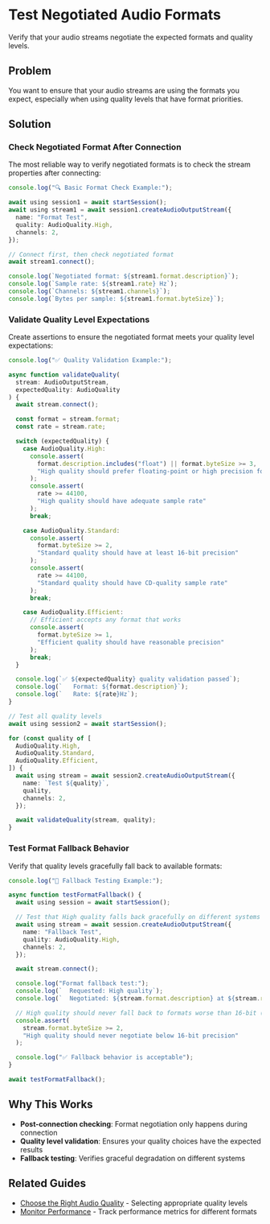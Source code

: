 # Test Negotiated Audio Formats

Verify that your audio streams negotiate the expected formats and quality levels.

## Problem

You want to ensure that your audio streams are using the formats you expect, especially when using quality levels that have format priorities.

## Solution

### Check Negotiated Format After Connection

The most reliable way to verify negotiated formats is to check the stream properties after connecting:

<!-- test-negotiated-formats.mts#basic-format-check -->

```typescript
console.log("🔍 Basic Format Check Example:");

await using session1 = await startSession();
await using stream1 = await session1.createAudioOutputStream({
  name: "Format Test",
  quality: AudioQuality.High,
  channels: 2,
});

// Connect first, then check negotiated format
await stream1.connect();

console.log(`Negotiated format: ${stream1.format.description}`);
console.log(`Sample rate: ${stream1.rate} Hz`);
console.log(`Channels: ${stream1.channels}`);
console.log(`Bytes per sample: ${stream1.format.byteSize}`);
```

### Validate Quality Level Expectations

Create assertions to ensure the negotiated format meets your quality level expectations:

<!-- test-negotiated-formats.mts#quality-validation -->

```typescript
console.log("✅ Quality Validation Example:");

async function validateQuality(
  stream: AudioOutputStream,
  expectedQuality: AudioQuality
) {
  await stream.connect();

  const format = stream.format;
  const rate = stream.rate;

  switch (expectedQuality) {
    case AudioQuality.High:
      console.assert(
        format.description.includes("float") || format.byteSize >= 3,
        "High quality should prefer floating-point or high precision formats"
      );
      console.assert(
        rate >= 44100,
        "High quality should have adequate sample rate"
      );
      break;

    case AudioQuality.Standard:
      console.assert(
        format.byteSize >= 2,
        "Standard quality should have at least 16-bit precision"
      );
      console.assert(
        rate >= 44100,
        "Standard quality should have CD-quality sample rate"
      );
      break;

    case AudioQuality.Efficient:
      // Efficient accepts any format that works
      console.assert(
        format.byteSize >= 1,
        "Efficient quality should have reasonable precision"
      );
      break;
  }

  console.log(`✅ ${expectedQuality} quality validation passed`);
  console.log(`   Format: ${format.description}`);
  console.log(`   Rate: ${rate}Hz`);
}

// Test all quality levels
await using session2 = await startSession();

for (const quality of [
  AudioQuality.High,
  AudioQuality.Standard,
  AudioQuality.Efficient,
]) {
  await using stream = await session2.createAudioOutputStream({
    name: `Test ${quality}`,
    quality,
    channels: 2,
  });

  await validateQuality(stream, quality);
}
```

### Test Format Fallback Behavior

Verify that quality levels gracefully fall back to available formats:

<!-- test-negotiated-formats.mts#fallback-testing -->

```typescript
console.log("🔄 Fallback Testing Example:");

async function testFormatFallback() {
  await using session = await startSession();

  // Test that High quality falls back gracefully on different systems
  await using stream = await session.createAudioOutputStream({
    name: "Fallback Test",
    quality: AudioQuality.High,
    channels: 2,
  });

  await stream.connect();

  console.log("Format fallback test:");
  console.log(`  Requested: High quality`);
  console.log(`  Negotiated: ${stream.format.description} at ${stream.rate}Hz`);

  // High quality should never fall back to formats worse than 16-bit (2 bytes)
  console.assert(
    stream.format.byteSize >= 2,
    "High quality should never negotiate below 16-bit precision"
  );

  console.log("✅ Fallback behavior is acceptable");
}

await testFormatFallback();
```

## Why This Works

- **Post-connection checking**: Format negotiation only happens during connection
- **Quality level validation**: Ensures your quality choices have the expected results
- **Fallback testing**: Verifies graceful degradation on different systems

## Related Guides

- [Choose the Right Audio Quality](choose-audio-quality.md) - Selecting appropriate quality levels
- [Monitor Performance](monitor-performance.md) - Track performance metrics for different formats
